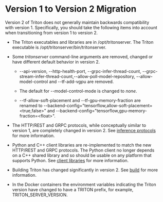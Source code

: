 <!--
# Copyright (c) 2020, NVIDIA CORPORATION. All rights reserved.
#
# Redistribution and use in source and binary forms, with or without
# modification, are permitted provided that the following conditions
# are met:
#  * Redistributions of source code must retain the above copyright
#    notice, this list of conditions and the following disclaimer.
#  * Redistributions in binary form must reproduce the above copyright
#    notice, this list of conditions and the following disclaimer in the
#    documentation and/or other materials provided with the distribution.
#  * Neither the name of NVIDIA CORPORATION nor the names of its
#    contributors may be used to endorse or promote products derived
#    from this software without specific prior written permission.
#
# THIS SOFTWARE IS PROVIDED BY THE COPYRIGHT HOLDERS ``AS IS'' AND ANY
# EXPRESS OR IMPLIED WARRANTIES, INCLUDING, BUT NOT LIMITED TO, THE
# IMPLIED WARRANTIES OF MERCHANTABILITY AND FITNESS FOR A PARTICULAR
# PURPOSE ARE DISCLAIMED.  IN NO EVENT SHALL THE COPYRIGHT OWNER OR
# CONTRIBUTORS BE LIABLE FOR ANY DIRECT, INDIRECT, INCIDENTAL, SPECIAL,
# EXEMPLARY, OR CONSEQUENTIAL DAMAGES (INCLUDING, BUT NOT LIMITED TO,
# PROCUREMENT OF SUBSTITUTE GOODS OR SERVICES; LOSS OF USE, DATA, OR
# PROFITS; OR BUSINESS INTERRUPTION) HOWEVER CAUSED AND ON ANY THEORY
# OF LIABILITY, WHETHER IN CONTRACT, STRICT LIABILITY, OR TORT
# (INCLUDING NEGLIGENCE OR OTHERWISE) ARISING IN ANY WAY OUT OF THE USE
# OF THIS SOFTWARE, EVEN IF ADVISED OF THE POSSIBILITY OF SUCH DAMAGE.
-->

# Version 1 to Version 2 Migration

Version 2 of Triton does not generally maintain backwards
compatibility with version 1.  Specifically, you should take the
following items into account when transitioning from version 1 to
version 2.

* The Triton executables and libraries are in /opt/tritonserver. The
  Triton executable is /opt/tritonserver/bin/tritonserver.

* Some *tritonserver* command-line arguments are removed, changed or
  have different default behavior in version 2.

  * --api-version, --http-health-port, --grpc-infer-thread-count,
    --grpc-stream-infer-thread-count,--allow-poll-model-repository, --allow-model-control
    and --tf-add-vgpu are removed.

  * The default for --model-control-mode is changed to *none*.

  * --tf-allow-soft-placement and --tf-gpu-memory-fraction are renamed
     to --backend-config="tensorflow,allow-soft-placement=\<true,false\>"
     and --backend-config="tensorflow,gpu-memory-fraction=\<float\>".

* The HTTP/REST and GRPC protocols, while conceptually similar to
  version 1, are completely changed in version 2. See [inference
  protocols](inference_protocols.md) for more information.

* Python and C++ client libraries are re-implemented to match the new
  HTTP/REST and GRPC protocols. The Python client no longer depends on
  a C++ shared library and so should be usable on any platform that
  supports Python. See [client
  libraries](https://github.com/triton-inference-server/client) for
  more information.

* Building Triton has changed significantly in version 2. See
  [build](build.md) for more information.

* In the Docker containers the environment variables indicating the
  Triton version have changed to have a TRITON prefix, for example,
  TRITON_SERVER_VERSION.
